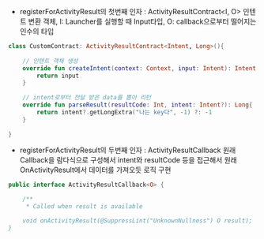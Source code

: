 - registerForActivityResult의 첫번째 인자 : ActivityResultContract<I, O>
인텐트 변환 객체, I: Launcher를 실행할 때 Input타입, O: callback으로부터 떨어지는 인수의 타입  
```kotlin
class CustomContract: ActivityResultContract<Intent, Long>(){
    
    // 인텐트 객체 생성
    override fun createIntent(context: Context, input: Intent): Intent {
        return input
    }
    
    // intent로부터 전달 받은 data를 뽑아 리턴
    override fun parseResult(resultCode: Int, intent: Intent?): Long{
        return intent?.getLongExtra("나는 key다", -1) ?: -1
    }
    
}
```
- registerForActivityResult의 두번째 인자 : ActivityResultCallback<O>
원래 Callback을 람다식으로 구성해서 intent와 resultCode 등을 접근해서 원래 OnActivityResult에서 데이터를 가져오듯 로직 구현
```kotlin
public interface ActivityResultCallback<O> {

    /**
     * Called when result is available

    void onActivityResult(@SuppressLint("UnknownNullness") O result);
}
```
